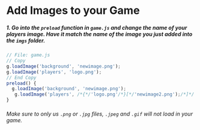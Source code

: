 # Add Images to your Game

##### 1. Go into the `preload` _function_ in `game.js` and change the name of your players image. Have it match the name of the image you just added into the `imgs` folder.

```javascript
// File: game.js
// Copy
g.loadImage('background', 'newimage.png');
g.loadImage('players', 'logo.png');
// End Copy
preload() {
  g.loadImage('background', 'newimage.png');
   g.loadImage('players', /*{*/'logo.png'/*}[*/'newimage2.png');/*]*/
}
```

###### Make sure to only us `.png` or `.jpg` files, `.jpeg` and `.gif` will not load in your game.